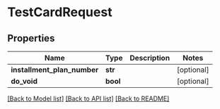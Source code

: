 # TestCardRequest

## Properties
Name | Type | Description | Notes
------------ | ------------- | ------------- | -------------
**installment_plan_number** | **str** |  | [optional] 
**do_void** | **bool** |  | [optional] 

[[Back to Model list]](../README.md#documentation-for-models) [[Back to API list]](../README.md#documentation-for-api-endpoints) [[Back to README]](../README.md)


